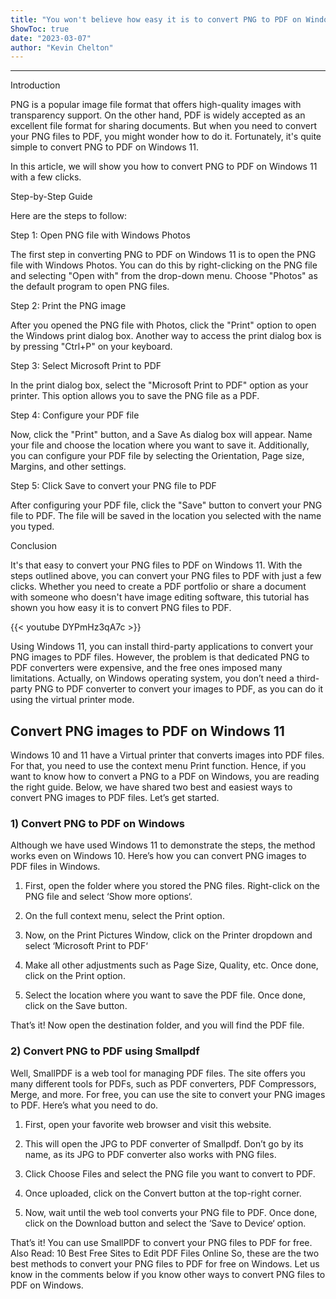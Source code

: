 ```yaml
---
title: "You won't believe how easy it is to convert PNG to PDF on Windows 11 - Learn now!"
ShowToc: true 
date: "2023-03-07"
author: "Kevin Chelton"
---
```

*****
Introduction

PNG is a popular image file format that offers high-quality images with transparency support. On the other hand, PDF is widely accepted as an excellent file format for sharing documents. But when you need to convert your PNG files to PDF, you might wonder how to do it. Fortunately, it's quite simple to convert PNG to PDF on Windows 11. 

In this article, we will show you how to convert PNG to PDF on Windows 11 with a few clicks.

Step-by-Step Guide

Here are the steps to follow:

Step 1: Open PNG file with Windows Photos

The first step in converting PNG to PDF on Windows 11 is to open the PNG file with Windows Photos. You can do this by right-clicking on the PNG file and selecting "Open with" from the drop-down menu. Choose "Photos" as the default program to open PNG files.

Step 2: Print the PNG image

After you opened the PNG file with Photos, click the "Print" option to open the Windows print dialog box. Another way to access the print dialog box is by pressing "Ctrl+P" on your keyboard. 

Step 3: Select Microsoft Print to PDF

In the print dialog box, select the "Microsoft Print to PDF" option as your printer. This option allows you to save the PNG file as a PDF. 

Step 4: Configure your PDF file

Now, click the "Print" button, and a Save As dialog box will appear. Name your file and choose the location where you want to save it. Additionally, you can configure your PDF file by selecting the Orientation, Page size, Margins, and other settings. 

Step 5: Click Save to convert your PNG file to PDF

After configuring your PDF file, click the "Save" button to convert your PNG file to PDF. The file will be saved in the location you selected with the name you typed. 

Conclusion

It's that easy to convert your PNG files to PDF on Windows 11. With the steps outlined above, you can convert your PNG files to PDF with just a few clicks. Whether you need to create a PDF portfolio or share a document with someone who doesn't have image editing software, this tutorial has shown you how easy it is to convert PNG files to PDF.

{{< youtube DYPmHz3qA7c >}} 



Using Windows 11, you can install third-party applications to convert your PNG images to PDF files. However, the problem is that dedicated PNG to PDF converters were expensive, and the free ones imposed many limitations.
Actually, on Windows operating system, you don’t need a third-party PNG to PDF converter to convert your images to PDF, as you can do it using the virtual printer mode.

 
## Convert PNG images to PDF on Windows 11


Windows 10 and 11 have a Virtual printer that converts images into PDF files. For that, you need to use the context menu Print function. Hence, if you want to know how to convert a PNG to a PDF on Windows, you are reading the right guide. Below, we have shared two best and easiest ways to convert PNG images to PDF files. Let’s get started.

 
### 1) Convert PNG to PDF on Windows


Although we have used Windows 11 to demonstrate the steps, the method works even on Windows 10. Here’s how you can convert PNG images to PDF files in Windows.
1. First, open the folder where you stored the PNG files. Right-click on the PNG file and select ‘Show more options‘.

2. On the full context menu, select the Print option.

3. Now, on the Print Pictures Window, click on the Printer dropdown and select ‘Microsoft Print to PDF‘

4. Make all other adjustments such as Page Size, Quality, etc. Once done, click on the Print option.

5. Select the location where you want to save the PDF file. Once done, click on the Save button.

That’s it! Now open the destination folder, and you will find the PDF file.

 
### 2) Convert PNG to PDF using Smallpdf


Well, SmallPDF is a web tool for managing PDF files. The site offers you many different tools for PDFs, such as PDF converters, PDF Compressors, Merge, and more. For free, you can use the site to convert your PNG images to PDF. Here’s what you need to do.
1. First, open your favorite web browser and visit this website.
2. This will open the JPG to PDF converter of Smallpdf. Don’t go by its name, as its JPG to PDF converter also works with PNG files.
3. Click Choose Files and select the PNG file you want to convert to PDF.

4. Once uploaded, click on the Convert button at the top-right corner.

5. Now, wait until the web tool converts your PNG file to PDF. Once done, click on the Download button and select the ‘Save to Device‘ option.

That’s it! You can use SmallPDF to convert your PNG files to PDF for free.
Also Read: 10 Best Free Sites to Edit PDF Files Online
So, these are the two best methods to convert your PNG files to PDF for free on Windows. Let us know in the comments below if you know other ways to convert PNG files to PDF on Windows.




